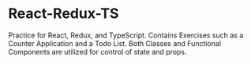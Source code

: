 # React-Redux-TS

Practice for React, Redux, and TypeScript. Contains Exercises such as a Counter Application and a Todo List. Both Classes and Functional Components are utilized for control of state and props.